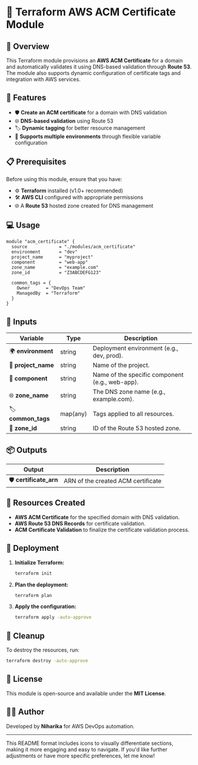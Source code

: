 # 🔐 Terraform AWS ACM Certificate Module

## 📜 Overview
This Terraform module provisions an **AWS ACM Certificate** for a domain and automatically validates it using DNS-based validation through **Route 53**. The module also supports dynamic configuration of certificate tags and integration with AWS services.

## 🔧 Features
- 🛡️ **Create an ACM certificate** for a domain with DNS validation
- 🌐 **DNS-based validation** using Route 53
- 🏷️ **Dynamic tagging** for better resource management
- 🔄 **Supports multiple environments** through flexible variable configuration

## 📋 Prerequisites
Before using this module, ensure that you have:
- ⚙️ **Terraform** installed (v1.0+ recommended)
- 🛠️ **AWS CLI** configured with appropriate permissions
- 🌐 A **Route 53** hosted zone created for DNS management

## 💻 Usage
```hcl
module "acm_certificate" {
  source            = "./modules/acm_certificate"
  environment       = "dev"
  project_name      = "myproject"
  component         = "web-app"
  zone_name         = "example.com"
  zone_id           = "Z3ABCDEFG123"
  
  common_tags = {
    Owner      = "DevOps Team"
    ManagedBy  = "Terraform"
  }
}
```

## 📝 Inputs
| Variable            | Type          | Description |
|---------------------|---------------|-------------|
| 🌍 **environment**   | string        | Deployment environment (e.g., dev, prod). |
| 📂 **project_name**  | string        | Name of the project. |
| 🔌 **component**     | string        | Name of the specific component (e.g., web-app). |
| 🌐 **zone_name**     | string        | The DNS zone name (e.g., example.com). |
| 🏷️ **common_tags**   | map(any)      | Tags applied to all resources. |
| 🧭 **zone_id**       | string        | ID of the Route 53 hosted zone. |

## 📦 Outputs
| Output        | Description |
|---------------|-------------|
| 🛡️ **certificate_arn** | ARN of the created ACM certificate |

## 🔄 Resources Created
- **AWS ACM Certificate** for the specified domain with DNS validation.
- **AWS Route 53 DNS Records** for certificate validation.
- **ACM Certificate Validation** to finalize the certificate validation process.

## 🚀 Deployment
1. **Initialize Terraform:**
   ```sh
   terraform init
   ```
2. **Plan the deployment:**
   ```sh
   terraform plan
   ```
3. **Apply the configuration:**
   ```sh
   terraform apply -auto-approve
   ```

## 🧹 Cleanup
To destroy the resources, run:
```sh
terraform destroy -auto-approve
```

## 📝 License
This module is open-source and available under the **MIT License**.

## 👩‍💻 Author
Developed by **Niharika** for AWS DevOps automation.

---

This README format includes icons to visually differentiate sections, making it more engaging and easy to navigate. If you'd like further adjustments or have more specific preferences, let me know!
